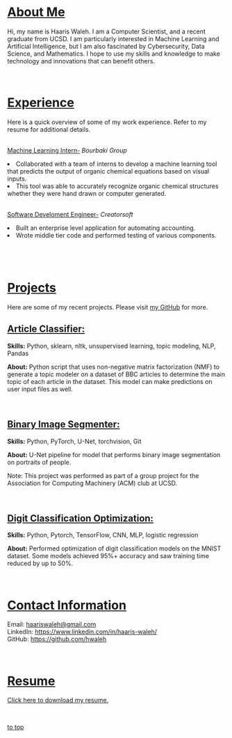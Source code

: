 # <u>About Me</u>

Hi, my name is Haaris Waleh. I am a Computer Scientist, and a recent graduate from UCSD. I am particularly interested in Machine Learning and Artificial Intelligence, but I am also fascinated by Cybersecurity, Data Science, and Mathematics. I hope to use my skills and knowledge to make technology and innovations that can benefit others.

<br>

# <u>Experience</u>
Here is a quick overview of some of my work experience. Refer to my resume for additional details. <br><br>

<u>Machine Learning Intern-</u>
<i> Bourbaki Group</i> <br>

<li>Collaborated with a team of interns to develop a machine learning tool that predicts the output of organic chemical equations based on visual inputs. 

<li>This tool was able to accurately recognize organic chemical structures whether they were hand drawn or computer generated. 
<br><br>

<u>Software Develoment Engineer-</u> 
<i> Creatorsoft</i> <br>

<li>Built an enterprise level application for automating accounting. 
<li>Wrote middle tier code and performed testing of various components.



# 

<br>

# <u>Projects</u>
Here are some of my recent projects. Please visit [my GitHub](https://github.com/hwaleh) for more.

## <u> Article Classifier: </u>
<b>Skills:</b> 
Python, sklearn, nltk, unsupervised learning, topic modeling, NLP, Pandas

<b>About:</b> 
Python script that uses non-negative matrix factorization (NMF) to generate a topic modeler on a dataset of BBC articles to determine the main topic of each article in the dataset. This model can make predictions on user input files as well.

<br>

## <u>Binary Image Segmenter:</u>
<b>Skills:</b>
Python, PyTorch, U-Net, torchvision, Git

<b>About:</b> 
U-Net pipeline for model that performs binary image segmentation on portraits of people.

Note: This project was performed as part of a group project for the Association for Computing Machinery (ACM) club at UCSD.

<br>

## <u>Digit Classification Optimization:</u>
<b>Skills:</b>
Python, Pytorch, TensorFlow, CNN, MLP, logistic regression

<b>About:</b>
Performed optimization of digit classification models on the MNIST dataset. Some models achieved 95%+ accuracy and saw training time reduced by up to 50%.


<br>

# <u>Contact Information</u>
Email: haariswaleh@gmail.com <br>
LinkedIn: https://www.linkedin.com/in/haaris-waleh/ <br>
GitHub: https://github.com/hwaleh

<br>

# <u>Resume</u>
<a href="/haaris_waleh_resume_ml.pdf" download>Click here to download my resume.</a>

<br>

[to top](#about-me)